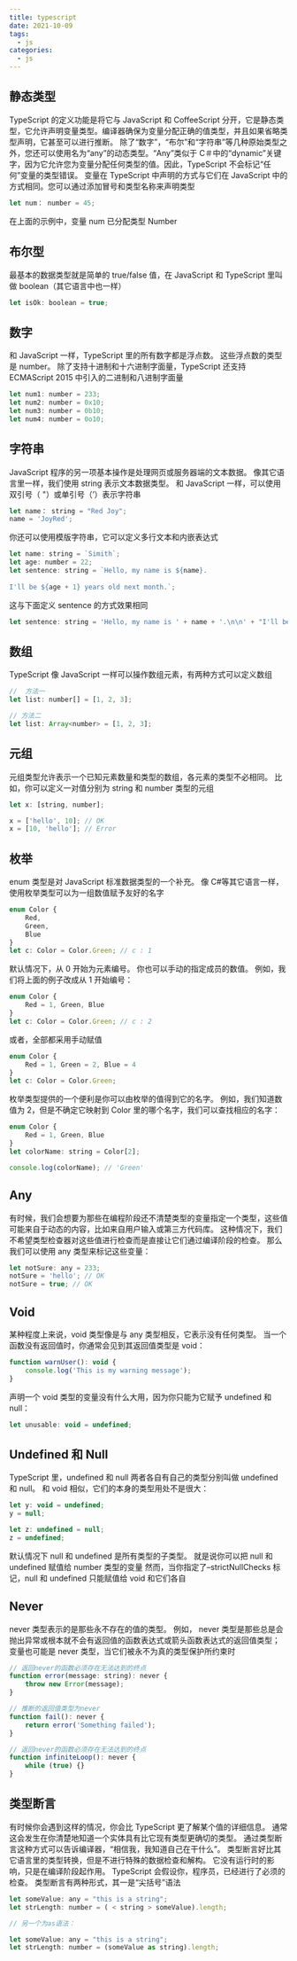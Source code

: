 ```yaml
---
title: typescript
date: 2021-10-09
tags:
  - js
categories:
  - js
---
```


## 静态类型

TypeScript 的定义功能是将它与 JavaScript 和 CoffeeScript 分开，它是静态类型，它允许声明变量类型。编译器确保为变量分配正确的值类型，并且如果省略类型声明，它甚至可以进行推断。
除了“数字”，“布尔”和“字符串”等几种原始类型之外，您还可以使用名为“any”的动态类型。“Any”类似于 C＃中的“dynamic”关键字，因为它允许您为变量分配任何类型的值。因此，TypeScript 不会标记“任何”变量的类型错误。
变量在 TypeScript 中声明的方式与它们在 JavaScript 中的方式相同。您可以通过添加冒号和类型名称来声明类型

```js
let num： number = 45;
```

在上面的示例中，变量 num 已分配类型 Number

## 布尔型

最基本的数据类型就是简单的 true/false 值，在 JavaScript 和 TypeScript 里叫做 boolean（其它语言中也一样）

```js
let isOk: boolean = true;
```

## 数字

和 JavaScript 一样，TypeScript 里的所有数字都是浮点数。 这些浮点数的类型是 number。 除了支持十进制和十六进制字面量，TypeScript 还支持 ECMAScript 2015 中引入的二进制和八进制字面量

```js
let num1: number = 233;
let num2: number = 0x10;
let num3: number = 0b10;
let num4: number = 0o10;
```

## 字符串

JavaScript 程序的另一项基本操作是处理网页或服务器端的文本数据。 像其它语言里一样，我们使用 string 表示文本数据类型。 和 JavaScript 一样，可以使用双引号（ "）或单引号（’）表示字符串

```js
let name： string = "Red Joy";
name = 'JoyRed';
```

你还可以使用模版字符串，它可以定义多行文本和内嵌表达式

```js
let name: string = `Simith`;
let age: number = 22;
let sentence: string = `Hello, my name is ${name}.
 
I'll be ${age + 1} years old next month.`;
```

这与下面定义 sentence 的方式效果相同

```js
let sentence: string = 'Hello, my name is ' + name + '.\n\n' + "I'll be " + (age + 1) + ' years old next month.';
```

## 数组

TypeScript 像 JavaScript 一样可以操作数组元素，有两种方式可以定义数组

```js
//  方法一
let list: number[] = [1, 2, 3];

// 方法二
let list: Array<number> = [1, 2, 3];
```

## 元组

元组类型允许表示一个已知元素数量和类型的数组，各元素的类型不必相同。 比如，你可以定义一对值分别为 string 和 number 类型的元组

```js
let x: [string, number];

x = ['hello', 10]; // OK
x = [10, 'hello']; // Error
```

## 枚举

enum 类型是对 JavaScript 标准数据类型的一个补充。 像 C#等其它语言一样，使用枚举类型可以为一组数值赋予友好的名字

```js
enum Color {
    Red,
    Green,
    Blue
}
let c: Color = Color.Green; // c : 1
```

默认情况下，从 0 开始为元素编号。 你也可以手动的指定成员的数值。 例如，我们将上面的例子改成从 1 开始编号：

```js
enum Color {
    Red = 1, Green, Blue
}
let c: Color = Color.Green; // c : 2
```

或者，全部都采用手动赋值

```js
enum Color {
    Red = 1, Green = 2, Blue = 4
}
let c: Color = Color.Green;
```

枚举类型提供的一个便利是你可以由枚举的值得到它的名字。 例如，我们知道数值为 2，但是不确定它映射到 Color 里的哪个名字，我们可以查找相应的名字：

```js
enum Color {
    Red = 1, Green, Blue
}
let colorName: string = Color[2];

console.log(colorName); // 'Green'
```

## Any

有时候，我们会想要为那些在编程阶段还不清楚类型的变量指定一个类型，这些值可能来自于动态的内容，比如来自用户输入或第三方代码库。 这种情况下，我们不希望类型检查器对这些值进行检查而是直接让它们通过编译阶段的检查。 那么我们可以使用 any 类型来标记这些变量：

```js
let notSure: any = 233;
notSure = 'hello'; // OK
notSure = true; // OK
```

## Void

某种程度上来说，void 类型像是与 any 类型相反，它表示没有任何类型。 当一个函数没有返回值时，你通常会见到其返回值类型是 void：

```js
function warnUser(): void {
	console.log('This is my warning message');
}
```

声明一个 void 类型的变量没有什么大用，因为你只能为它赋予 undefined 和 null：

```js
let unusable: void = undefined;
```

## Undefined 和 Null

TypeScript 里，undefined 和 null 两者各自有自己的类型分别叫做 undefined 和 null。 和 void 相似，它们的本身的类型用处不是很大：

```js
let y: void = undefined;
y = null;

let z: undefined = null;
z = undefined;
```

默认情况下 null 和 undefined 是所有类型的子类型。 就是说你可以把 null 和 undefined 赋值给 number 类型的变量
然而，当你指定了–strictNullChecks 标记，null 和 undefined 只能赋值给 void 和它们各自

## Never

never 类型表示的是那些永不存在的值的类型。 例如， never 类型是那些总是会抛出异常或根本就不会有返回值的函数表达式或箭头函数表达式的返回值类型； 变量也可能是 never 类型，当它们被永不为真的类型保护所约束时

```js
// 返回never的函数必须存在无法达到的终点
function error(message: string): never {
	throw new Error(message);
}

// 推断的返回值类型为never
function fail(): never {
	return error('Something failed');
}

// 返回never的函数必须存在无法达到的终点
function infiniteLoop(): never {
	while (true) {}
}
```

## 类型断言

有时候你会遇到这样的情况，你会比 TypeScript 更了解某个值的详细信息。 通常这会发生在你清楚地知道一个实体具有比它现有类型更确切的类型。
通过类型断言这种方式可以告诉编译器，“相信我，我知道自己在干什么”。 类型断言好比其它语言里的类型转换，但是不进行特殊的数据检查和解构。 它没有运行时的影响，只是在编译阶段起作用。 TypeScript 会假设你，程序员，已经进行了必须的检查。
类型断言有两种形式，其一是“尖括号”语法

```js
let someValue: any = "this is a string";
let strLength: number = ( < string > someValue).length;

// 另一个为as语法：

let someValue: any = "this is a string";
let strLength: number = (someValue as string).length;
```
